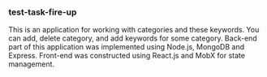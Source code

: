 ### test-task-fire-up

This is an application for working with categories and these keywords.
You can add, delete category, and add keywords for some category. Back-end
part of this application was implemented using Node.js, MongoDB and Express.
Front-end was constructed using React.js and MobX for state management.

